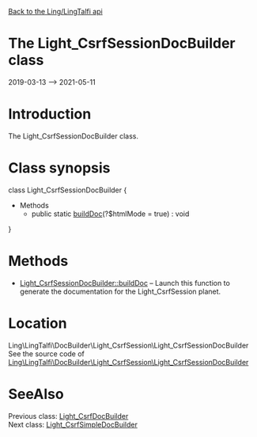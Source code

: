 [Back to the Ling/LingTalfi api](https://github.com/lingtalfi/LingTalfi/blob/master/doc/api/Ling/LingTalfi.md)



The Light_CsrfSessionDocBuilder class
================
2019-03-13 --> 2021-05-11






Introduction
============

The Light_CsrfSessionDocBuilder class.



Class synopsis
==============


class <span class="pl-k">Light_CsrfSessionDocBuilder</span>  {

- Methods
    - public static [buildDoc](https://github.com/lingtalfi/LingTalfi/blob/master/doc/api/Ling/LingTalfi/DocBuilder/Light_CsrfSession/Light_CsrfSessionDocBuilder/buildDoc.md)(?$htmlMode = true) : void

}






Methods
==============

- [Light_CsrfSessionDocBuilder::buildDoc](https://github.com/lingtalfi/LingTalfi/blob/master/doc/api/Ling/LingTalfi/DocBuilder/Light_CsrfSession/Light_CsrfSessionDocBuilder/buildDoc.md) &ndash; Launch this function to generate the documentation for the Light_CsrfSession planet.





Location
=============
Ling\LingTalfi\DocBuilder\Light_CsrfSession\Light_CsrfSessionDocBuilder<br>
See the source code of [Ling\LingTalfi\DocBuilder\Light_CsrfSession\Light_CsrfSessionDocBuilder](https://github.com/lingtalfi/LingTalfi/blob/master/DocBuilder/Light_CsrfSession/Light_CsrfSessionDocBuilder.php)



SeeAlso
==============
Previous class: [Light_CsrfDocBuilder](https://github.com/lingtalfi/LingTalfi/blob/master/doc/api/Ling/LingTalfi/DocBuilder/Light_Csrf/Light_CsrfDocBuilder.md)<br>Next class: [Light_CsrfSimpleDocBuilder](https://github.com/lingtalfi/LingTalfi/blob/master/doc/api/Ling/LingTalfi/DocBuilder/Light_CsrfSimple/Light_CsrfSimpleDocBuilder.md)<br>
